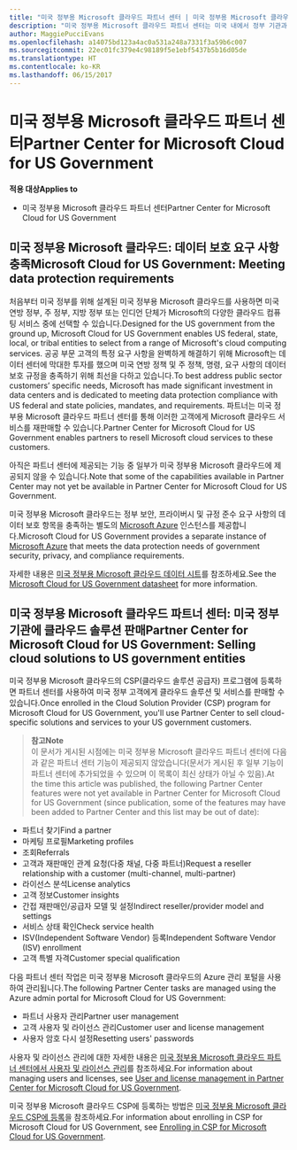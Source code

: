 ```yaml
---
title: "미국 정부용 Microsoft 클라우드 파트너 센터 | 미국 정부용 Microsoft 클라우드 파트너 센터"
description: "미국 정부용 Microsoft 클라우드 파트너 센터는 미국 내에서 정부 기관과 협력하는 고객에게 Microsoft 클라우드 솔루션을 제공하려는 Microsoft 파트너를 위한 비즈니스 포털입니다."
author: MaggiePucciEvans
ms.openlocfilehash: a14075bd123a4ac0a531a248a7331f3a59b6c007
ms.sourcegitcommit: 22ec01fc379e4c98189f5e1ebf5437b5b16d05de
ms.translationtype: HT
ms.contentlocale: ko-KR
ms.lasthandoff: 06/15/2017
---
```

# <a name="partner-center-for-microsoft-cloud-for-us-government"></a><span data-ttu-id="b7c45-103">미국 정부용 Microsoft 클라우드 파트너 센터</span><span class="sxs-lookup"><span data-stu-id="b7c45-103">Partner Center for Microsoft Cloud for US Government</span></span>

**<span data-ttu-id="b7c45-104">적용 대상</span><span class="sxs-lookup"><span data-stu-id="b7c45-104">Applies to</span></span>**

-  <span data-ttu-id="b7c45-105">미국 정부용 Microsoft 클라우드 파트너 센터</span><span class="sxs-lookup"><span data-stu-id="b7c45-105">Partner Center for Microsoft Cloud for US Government</span></span>

## <a name="microsoft-cloud-for-us-government-meeting-data-protection-requirements"></a><span data-ttu-id="b7c45-106">미국 정부용 Microsoft 클라우드: 데이터 보호 요구 사항 충족</span><span class="sxs-lookup"><span data-stu-id="b7c45-106">Microsoft Cloud for US Government: Meeting data protection requirements</span></span> 

<span data-ttu-id="b7c45-107">처음부터 미국 정부를 위해 설계된 미국 정부용 Microsoft 클라우드를 사용하면 미국 연방 정부, 주 정부, 지방 정부 또는 인디언 단체가 Microsoft의 다양한 클라우드 컴퓨팅 서비스 중에 선택할 수 있습니다.</span><span class="sxs-lookup"><span data-stu-id="b7c45-107">Designed for the US government from the ground up, Microsoft Cloud for US Government enables US federal, state, local, or tribal entities to select from a range of Microsoft's cloud computing services.</span></span> <span data-ttu-id="b7c45-108">공공 부문 고객의 특정 요구 사항을 완벽하게 해결하기 위해 Microsoft는 데이터 센터에 막대한 투자를 했으며 미국 연방 정책 및 주 정책, 명령, 요구 사항의 데이터 보호 규정을 충족하기 위해 최선을 다하고 있습니다.</span><span class="sxs-lookup"><span data-stu-id="b7c45-108">To best address public sector customers’ specific needs, Microsoft has made significant investment in data centers and is dedicated to meeting data protection compliance with US federal and state policies, mandates, and requirements.</span></span> <span data-ttu-id="b7c45-109">파트너는 미국 정부용 Microsoft 클라우드 파트너 센터를 통해 이러한 고객에게 Microsoft 클라우드 서비스를 재판매할 수 있습니다.</span><span class="sxs-lookup"><span data-stu-id="b7c45-109">Partner Center for Microsoft Cloud for US Government enables partners to resell Microsoft cloud services to these customers.</span></span>

<span data-ttu-id="b7c45-110">아직은 파트너 센터에 제공되는 기능 중 일부가 미국 정부용 Microsoft 클라우드에 제공되지 않을 수 있습니다.</span><span class="sxs-lookup"><span data-stu-id="b7c45-110">Note that some of the capabilities available in Partner Center may not yet be available in Partner Center for Microsoft Cloud for US Government.</span></span>

<span data-ttu-id="b7c45-111">미국 정부용 Microsoft 클라우드는 정부 보안, 프라이버시 및 규정 준수 요구 사항의 데이터 보호 항목을 충족하는 별도의 [Microsoft Azure](https://azure.microsoft.com/en-us/overview/clouds/government/) 인스턴스를 제공합니다.</span><span class="sxs-lookup"><span data-stu-id="b7c45-111">Microsoft Cloud for US Government provides a separate instance of [Microsoft Azure](https://azure.microsoft.com/en-us/overview/clouds/government/) that meets the data protection needs of government security, privacy, and compliance requirements.</span></span> 

<span data-ttu-id="b7c45-112">자세한 내용은 [미국 정부용 Microsoft 클라우드 데이터 시트](http://download.microsoft.com/download/C/9/C/C9CA3002-DFC4-4ADA-841F-DF42AEC042FB/Microsoft_Azure_Government_Datasheet_EN_US.PDF)를 참조하세요.</span><span class="sxs-lookup"><span data-stu-id="b7c45-112">See the [Microsoft Cloud for US Government datasheet](http://download.microsoft.com/download/C/9/C/C9CA3002-DFC4-4ADA-841F-DF42AEC042FB/Microsoft_Azure_Government_Datasheet_EN_US.PDF) for more information.</span></span>

## <a name="partner-center-for-microsoft-cloud-for-us-government-selling-cloud-solutions-to-us-government-entities"></a><span data-ttu-id="b7c45-113">미국 정부용 Microsoft 클라우드 파트너 센터: 미국 정부 기관에 클라우드 솔루션 판매</span><span class="sxs-lookup"><span data-stu-id="b7c45-113">Partner Center for Microsoft Cloud for US Government: Selling cloud solutions to US government entities</span></span>

<span data-ttu-id="b7c45-114">미국 정부용 Microsoft 클라우드의 CSP(클라우드 솔루션 공급자) 프로그램에 등록하면 파트너 센터를 사용하여 미국 정부 고객에게 클라우드 솔루션 및 서비스를 판매할 수 있습니다.</span><span class="sxs-lookup"><span data-stu-id="b7c45-114">Once enrolled in the Cloud Solution Provider (CSP) program for Microsoft Cloud for US Government, you'll use Partner Center to sell cloud-specific solutions and services to your US government customers.</span></span> 

>**<span data-ttu-id="b7c45-115">참고</span><span class="sxs-lookup"><span data-stu-id="b7c45-115">Note</span></span>**<br>
<span data-ttu-id="b7c45-116">이 문서가 게시된 시점에는 미국 정부용 Microsoft 클라우드 파트너 센터에 다음과 같은 파트너 센터 기능이 제공되지 않았습니다(문서가 게시된 후 일부 기능이 파트너 센터에 추가되었을 수 있으며 이 목록이 최신 상태가 아닐 수 있음).</span><span class="sxs-lookup"><span data-stu-id="b7c45-116">At the time this article was published, the following Partner Center features were not yet available in Partner Center for Microsoft Cloud for US Government (since publication, some of the features may have been added to Partner Center and this list may be out of date):</span></span>

- <span data-ttu-id="b7c45-117">파트너 찾기</span><span class="sxs-lookup"><span data-stu-id="b7c45-117">Find a partner</span></span>
- <span data-ttu-id="b7c45-118">마케팅 프로필</span><span class="sxs-lookup"><span data-stu-id="b7c45-118">Marketing profiles</span></span>
- <span data-ttu-id="b7c45-119">조회</span><span class="sxs-lookup"><span data-stu-id="b7c45-119">Referrals</span></span>
- <span data-ttu-id="b7c45-120">고객과 재판매인 관계 요청(다중 채널, 다중 파트너)</span><span class="sxs-lookup"><span data-stu-id="b7c45-120">Request a reseller relationship with a customer (multi-channel, multi-partner)</span></span>
- <span data-ttu-id="b7c45-121">라이선스 분석</span><span class="sxs-lookup"><span data-stu-id="b7c45-121">License analytics</span></span>
- <span data-ttu-id="b7c45-122">고객 정보</span><span class="sxs-lookup"><span data-stu-id="b7c45-122">Customer insights</span></span>
- <span data-ttu-id="b7c45-123">간접 재판매인/공급자 모델 및 설정</span><span class="sxs-lookup"><span data-stu-id="b7c45-123">Indirect reseller/provider model and settings</span></span>
- <span data-ttu-id="b7c45-124">서비스 상태 확인</span><span class="sxs-lookup"><span data-stu-id="b7c45-124">Check service health</span></span>
- <span data-ttu-id="b7c45-125">ISV(Independent Software Vendor) 등록</span><span class="sxs-lookup"><span data-stu-id="b7c45-125">Independent Software Vendor (ISV) enrollment</span></span>
- <span data-ttu-id="b7c45-126">고객 특별 자격</span><span class="sxs-lookup"><span data-stu-id="b7c45-126">Customer special qualification</span></span>

<span data-ttu-id="b7c45-127">다음 파트너 센터 작업은 미국 정부용 Microsoft 클라우드의 Azure 관리 포털을 사용하여 관리됩니다.</span><span class="sxs-lookup"><span data-stu-id="b7c45-127">The following Partner Center tasks are managed using the Azure admin portal for Microsoft Cloud for US Government:</span></span> 

-   <span data-ttu-id="b7c45-128">파트너 사용자 관리</span><span class="sxs-lookup"><span data-stu-id="b7c45-128">Partner user management</span></span>
-   <span data-ttu-id="b7c45-129">고객 사용자 및 라이선스 관리</span><span class="sxs-lookup"><span data-stu-id="b7c45-129">Customer user and license management</span></span>
-   <span data-ttu-id="b7c45-130">사용자 암호 다시 설정</span><span class="sxs-lookup"><span data-stu-id="b7c45-130">Resetting users' passwords</span></span>

<span data-ttu-id="b7c45-131">사용자 및 라이선스 관리에 대한 자세한 내용은 [미국 정부용 Microsoft 클라우드 파트너 센터에서 사용자 및 라이선스 관리](user-management-in-partner-center-for-microsoft-us-govt-cloud.md)를 참조하세요.</span><span class="sxs-lookup"><span data-stu-id="b7c45-131">For information about managing users and licenses, see [User and license management in Partner Center for Microsoft Cloud for US Government](user-management-in-partner-center-for-microsoft-us-govt-cloud.md).</span></span>

<span data-ttu-id="b7c45-132">미국 정부용 Microsoft 클라우드 CSP에 등록하는 방법은 [미국 정부용 Microsoft 클라우드 CSP에 등록](enroll-in-csp-for-microsoft-us-govt-cloud.md)을 참조하세요.</span><span class="sxs-lookup"><span data-stu-id="b7c45-132">For information about enrolling in CSP for Microsoft Cloud for US Government, see [Enrolling in CSP for Microsoft Cloud for US Government](enroll-in-csp-for-microsoft-us-govt-cloud.md).</span></span>
